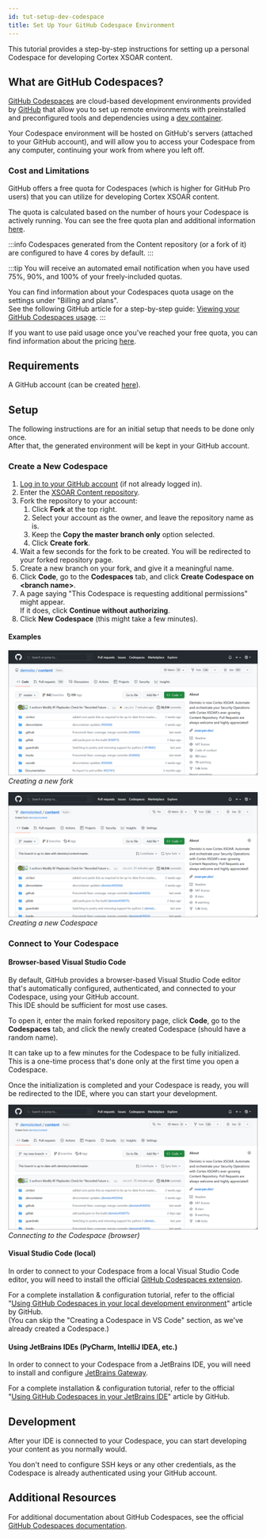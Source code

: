 ```yaml
---
id: tut-setup-dev-codespace
title: Set Up Your GitHub Codespace Environment
---
```


This tutorial provides a step-by-step instructions for setting up a personal Codespace for developing Cortex XSOAR content.

## What are GitHub Codespaces?
[GitHub Codespaces](https://github.com/features/codespaces) are cloud-based development environments provided by [GitHub](https://github.com) that allow you to set up remote environments with preinstalled and preconfigured tools and dependencies 
using a [dev container](https://docs.github.com/en/codespaces/setting-up-your-project-for-codespaces/adding-a-dev-container-configuration/introduction-to-dev-containers).

Your Codespace environment will be hosted on GitHub's servers (attached to your GitHub account),
and will allow you to access your Codespace from any computer, continuing your work from where you left off.

### Cost and Limitations
GitHub offers a free quota for Codespaces (which is higher for GitHub Pro users) that you can utilize for developing Cortex XSOAR content.  

The quota is calculated based on the number of hours your Codespace is actively running.
You can see the free quota plan and additional information [here](https://docs.github.com/en/billing/managing-billing-for-github-codespaces/about-billing-for-github-codespaces#monthly-included-storage-and-core-hours-for-personal-accounts).  

:::info
Codespaces generated from the Content repository (or a fork of it) are configured to have 4 cores by default.
:::

:::tip
You will receive an automated email notification when you have used 75%, 90%, and 100% of your freely-included quotas.

You can find information about your Codespaces quota usage on the settings under "Billing and plans".  
See the following GitHub article for a step-by-step guide: [Viewing your GitHub Codespaces usage](https://docs.github.com/en/billing/managing-billing-for-github-codespaces/viewing-your-github-codespaces-usage).
:::

If you want to use paid usage once you've reached your free quota, you can find information about the pricing [here](https://docs.github.com/en/billing/managing-billing-for-github-codespaces/about-billing-for-github-codespaces#pricing-for-paid-usage).

## Requirements
A GitHub account (can be created [here](https://github.com/signup)).

## Setup
The following instructions are for an initial setup that needs to be done only once.  
After that, the generated environment will be kept in your GitHub account.

### Create a New Codespace
1. [Log in to your GitHub account](https://github.com/login) (if not already logged in).
2. Enter the [XSOAR Content repository](https://github.com/demisto/content).
3. Fork the repository to your account:
   1. Click **Fork** at the top right.
   2. Select your account as the owner, and leave the repository name as is.
   3. Keep the **Copy the master branch only** option selected.
   4. Click **Create fork**.
4. Wait a few seconds for the fork to be created. You will be redirected to your forked repository page.
5. Create a new branch on your fork, and give it a meaningful name.
6. Click **Code**, go to the **Codespaces** tab, and click **Create Codespace on \<branch name\>**.
7. A page saying "This Codespace is requesting additional permissions" might appear.  
    If it does, click **Continue without authorizing**.
8. Click **New Codespace** (this might take a few minutes).

#### Examples
![Creating a new fork](../doc_imgs/contributing/content-new-fork.gif)
*Creating a new fork*

![Creating a new Codespace](../doc_imgs/tutorials/tut-setup-dev-codespace/create-a-new-codespace.gif)
*Creating a new Codespace*


### Connect to Your Codespace
#### Browser-based Visual Studio Code
By default, GitHub provides a browser-based Visual Studio Code editor that's automatically configured, authenticated, and connected to your Codespace, using your GitHub account.  
This IDE should be sufficient for most use cases.

To open it, enter the main forked repository page, click **Code**, go to the **Codespaces** tab,
and click the newly created Codespace (should have a random name).

It can take up to a few minutes for the Codespace to be fully initialized.  
This is a one-time process that's done only at the first time you open a Codespace.

Once the initialization is completed and your Codespace is ready, you will be redirected to the IDE, where you can start your development.

![Connecting to the Codespace (browser)](../doc_imgs/tutorials/tut-setup-dev-codespace/open-codespace-in-browser.gif)
*Connecting to the Codespace (browser)*

#### Visual Studio Code (local)
In order to connect to your Codespace from a local Visual Studio Code editor, you will need to install the official [GitHub Codespaces extension](https://marketplace.visualstudio.com/items?itemName=GitHub.Codespaces).

For a complete installation & configuration tutorial, refer to the official "[Using GitHub Codespaces in your local development environment](https://docs.github.com/en/codespaces/developing-in-codespaces/using-github-codespaces-in-visual-studio-code)" article by GitHub.  
(You can skip the "Creating a Codespace in VS Code" section, as we've already created a Codespace.)

#### Using JetBrains IDEs (PyCharm, IntelliJ IDEA, etc.)
In order to connect to your Codespace from a JetBrains IDE, you will need to install and configure [JetBrains Gateway](https://www.jetbrains.com/remote-development/gateway).

For a complete installation & configuration tutorial, refer to the official "[Using GitHub Codespaces in your JetBrains IDE](https://docs.github.com/en/codespaces/developing-in-codespaces/using-github-codespaces-in-your-jetbrains-ide)" article by GitHub.

## Development
After your IDE is connected to your Codespace, you can start developing your content as you normally would.

You don't need to configure SSH keys or any other credentials, as the Codespace is already authenticated using your GitHub account.

## Additional Resources
For additional documentation about GitHub Codespaces, see the official [GitHub Codespaces documentation](https://docs.github.com/en/codespaces).
